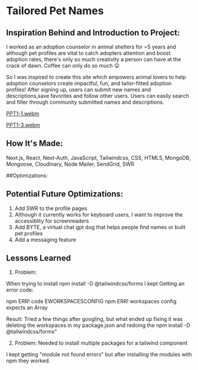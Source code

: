 # Tailored Pet Names

## Inspiration Behind and Introduction to Project:

I worked as an adoption counselor in animal shelters for ~5 years and although pet profiles are vital to catch adopters attention and boost adoption rates, there's only so much creativity a person can have at the crack of dawn. Coffee can only do so much 😛

So I was inspired to create this site which empowers animal lovers to help adoption counselors create impactful, fun, and tailor-fitted adoption profiles! After signing up, users can submit new names and descriptions,save favorites and follow other users. Users can easily search and filter through community submitted names and descriptions.

[PPT1-1.webm](https://user-images.githubusercontent.com/101692334/233764485-49bfb68f-8504-4c31-855e-a74ba5a19b25.webm)

[PPT1-3.webm](https://user-images.githubusercontent.com/101692334/233764888-1dd7e3b2-1208-481c-9de1-8d591e312373.webm)

## How It's Made:

Next.js, React, Next-Auth, JavaScript, Tailwindcss, CSS, HTML5, MongoDB, Mongoose, Cloudinary, Node Mailer, SendGrid, SWR

##Optimizations:

## Potential Future Optimizations:

1. Add SWR to the profile pages
2. Although it currently works for keyboard users, I want to improve the accessiblity for screenreaders
3. Add BYTE, a virtual chat gpt dog that helps people find names or built pet profiles
4. Add a messaging feature

## Lessons Learned

1. Problem:

When trying to install npm install -D @tailwindcss/forms I kept Getting an error code:

npm ERR! code EWORKSPACESCONFIG npm ERR! workspaces config expects an Array

Result: Tried a few things after googling, but what ended up fixing it was deleting the workspaces in my package.json and redoing the npm install -D @tailwindcss/forms"

2. Problem: Needed to install multiple packages for a tailwind component

I kept getting "module not found errors" but after installing the modules with npm they worked.
